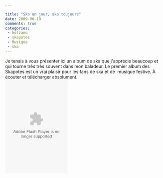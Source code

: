 ```yaml
---

title: "Ska un jour, ska toujours"
date: 2009-06-10
comments: true
categories:
 - bolzano
 - skapotes
 - Musique
 - ska
---
```


<div class='post'>
Je tenais à vous présenter ici un album de ska que j'apprécie beaucoup et qui tourne très très souvent dans mon baladeur. Le premier album des Skapotes est un vrai plaisir pour les fans de ska et de  musique festive. À écouter et télécharger absolument.<br/><div><object width="200" height="300" data="http://widgets.jamendo.com/fr/album/?album_id=46481&amp;playertype=2008&amp;refuid=152265" type="application/x-shockwave-flash"><param name="align" value="middle" /><param name="allowScriptAccess" value="always" /><param name="wmode" value="transparent" /><param name="quality" value="high" /><param name="bgcolor" value="#FFFFFF" /><param name="src" value="http://widgets.jamendo.com/fr/album/?album_id=46481&amp;playertype=2008&amp;refuid=152265" /></object></div></div>

